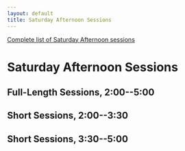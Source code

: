 ```yaml
---
layout: default
title: Saturday Afternoon Sessions
---
```


[Complete list of Saturday Afternoon sessions](complete.html)

# Saturday Afternoon Sessions

## Full-Length Sessions, 2:00--5:00

## Short Sessions, 2:00--3:30

## Short Sessions, 3:30--5:00
